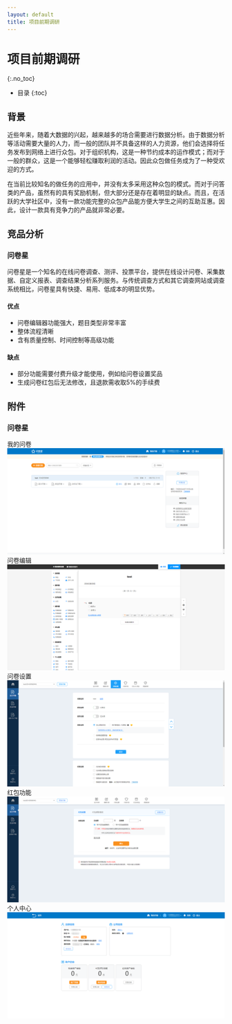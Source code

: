 ```yaml
---
layout: default
title: 项目前期调研
---
```


# 项目前期调研
{:.no_toc}

* 目录
{:toc}

## 背景

近些年来，随着大数据的兴起，越来越多的场合需要进行数据分析。由于数据分析等活动需要大量的人力，而一般的团队并不具备这样的人力资源，他们会选择将任务发布到网络上进行众包。对于组织机构，这是一种节约成本的运作模式；而对于一般的群众，这是一个能够轻松赚取利润的活动。因此众包做任务成为了一种受欢迎的方式。

在当前比较知名的做任务的应用中，并没有太多采用这种众包的模式。而对于问答类的产品，虽然有的具有奖励机制，但大部分还是存在着明显的缺点。而且，在活跃的大学社区中，没有一款功能完整的众包产品能方便大学生之间的互助互惠。因此，设计一款具有竞争力的产品就非常必要。

## 竞品分析

### 问卷星

问卷星是一个知名的在线问卷调查、测评、投票平台，提供在线设计问卷、采集数据、自定义报表、调查结果分析系列服务。与传统调查方式和其它调查网站或调查系统相比，问卷星具有快捷、易用、低成本的明显优势。

#### 优点
* 问卷编辑器功能强大，题目类型非常丰富
* 整体流程清晰
* 含有质量控制、时间控制等高级功能

#### 缺点
* 部分功能需要付费升级才能使用，例如给问卷设置奖品
* 生成问卷红包后无法修改，且退款需收取5%的手续费


## 附件

### 问卷星
我的问卷
![](image/wjx1.png)
问卷编辑
![](image/wjx2.png)
问卷设置
![](image/wjx3.png)
红包功能
![](image/wjx4.png)
个人中心
![](image/wjx5.png)